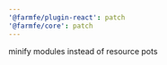 ```yaml
---
'@farmfe/plugin-react': patch
'@farmfe/core': patch
---
```


minify modules instead of resource pots
